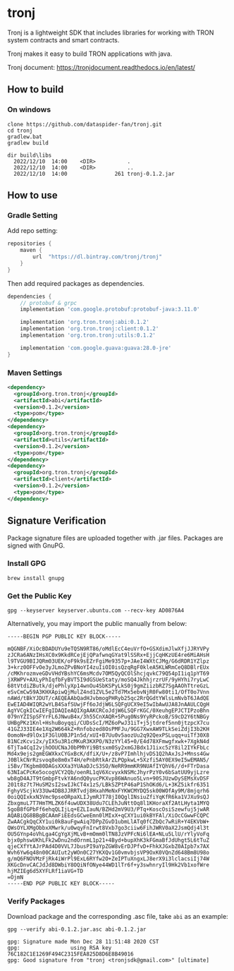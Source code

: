 # tronj

Tronj is a lightweight SDK that includes libraries for working with TRON system contracts and smart contracts.

Tronj makes it easy to build TRON applications with java.

Tronj document: https://tronjdocument.readthedocs.io/en/latest/


## How to build

### On windows

```shell
clone https://github.com/dataspider-fan/tronj.git
cd tronj
gradlew.bat
gradlew build

dir build\libs
  2022/12/10  14:00    <DIR>          .
  2022/12/10  14:00    <DIR>          ..
  2022/12/10  14:00               261 tronj-0.1.2.jar
```

## How to use

### Gradle Setting

Add repo setting:

```groovy
repositories {
    maven {
        url  "https://dl.bintray.com/tronj/tronj"
    }
}
```

Then add required packages as dependencies.

```groovy
dependencies {
    // protobuf & grpc
    implementation 'com.google.protobuf:protobuf-java:3.11.0'

    implementation 'org.tron.tronj:abi:0.1.2'
    implementation 'org.tron.tronj:client:0.1.2'
    implementation 'org.tron.tronj:utils:0.1.2'

    implementation 'com.google.guava:guava:28.0-jre'
}
```

### Maven Settings

```xml
<dependency>
  <groupId>org.tron.tronj</groupId>
  <artifactId>abi</artifactId>
  <version>0.1.2</version>
  <type>pom</type>
</dependency>
<dependency>
  <groupId>org.tron.tronj</groupId>
  <artifactId>utils</artifactId>
  <version>0.1.2</version>
  <type>pom</type>
</dependency>
<dependency>
  <groupId>org.tron.tronj</groupId>
  <artifactId>client</artifactId>
  <version>0.1.2</version>
  <type>pom</type>
</dependency>
```

## Signature Verification

Package signature files are uploaded together with .jar files. Packages are signed with GnuPG.

### Install GPG

```Shell
brew install gnupg
```

### Get the Public Key

```Shell
gpg --keyserver keyserver.ubuntu.com --recv-key AD0876A4
```

Alternatively, you may import the public manually from below:

```Text
-----BEGIN PGP PUBLIC KEY BLOCK-----

mQGNBF/XiOcBDADUYu9eTQSN9RT86/oMdlEcC4euVrfO+GSXdimJlwXfjJJRYVPy
zJCRa6ANzIHsXC0x9KkdRCejEjQPafwnqGYat9lSSRx+EjjCqHKzUE4re6MiAHsH
l9TVGU9BIJQRm03UEK/oF9k9sEZrFgiMe9357p+JAeI4WXtCJMg/G6dRDR1YZlpz
3+krz0OFFvOe3yJLmoZPvBNoYI4zuIiOI0isQzqRgF0kleA5KLWRmCeQ8DBlrEUx
/cMKhrozmveGDvVHdYBshYC6msMcdv7OM5QyQCOlShcjqvkC79Q54pI1iq1pYT69
jXRWPV+AXLyPhIqfbFyBVT5I9dGSUeStaty/moSQ4JkhhjrzrUF/9yHYhi7ryLwC
68tVtdiZButk/djePhlyXp14wnOu4SbKSPyLkS0j9gmZiizbRZ7SgAAOhTtreGzL
eSvCmCw59A3KHXApiwQjMulZ4nd1ZVL5e2Td7Mx5ebvNjR0Fw80ti1/OfT0o7Vnn
nAWd/tBkYJDUT/cAEQEAAbQadHJvbmogPHRyb25qc2RrQGdtYWlsLmNvbT6JAdQE
EwEIAD4WIQR2wYLB4SafSUwjFf6oJdjW6LSQFgUCX9eI5wIbAwUJA8JnAAULCQgH
AgYVCgkICwIEFgIDAQIeAQIXgAAKCRCoJdjW6LSQFrKGC/0XeuhgEPJCTIPzoBhn
079nYZISpSFYrFL6JNwuB4x/3h55CnXAQR+5Pug0Ns9YyRPckoB/S9cD2Y6tNBGy
UHBgPKz1Knl+HshuBoyqqi/CUDsScI/MZ6oPwJ31iT+j5jtdref5nn0jtzpcX7cu
41GZJ33IE4e1Xq2W664kZ+Rnfobzed8OsPMFJu/9GG7XwxAW9TLkSeiZdjI3b2KH
0omoN+d9lOx1F3GlU0BJP1n5d/xUI+B7Uu0v5aozUu2q92QexPSLuqq+uiTf30X8
81NCzKcvi2x/yIX5u3R1cMKuR3KXPO/N3zYYl45+0/E4d78XFmwgfxwk+7XgkN4d
6TjTa4CqI2vjhOOUCNaJ0bPMhYi9Btsxm0Sy2xmGJBdx1J1ixc5zY8il2IYkFbLc
Md4x9ejs2gmEGWXkxCYGxBcK/dfiX/U+/z8vP7ImhlhjvDS1Q2hAxJsJ+Mnss4Gw
J0BlkCNrRzsvoq8e8m0xT4H/ePnbRtkArZLPQpkwL+5Xzfi5AY0EX9eI5wEMAN5/
i5Bv/TKgbm80DAGsXXXa3YUAaDJcS3SO/NeRR9mmKR9NUAfIYQhV6//d+FTrDasa
63NIaCPcKe5ocogVCY2Qb/oenRL1qV6XcvyxkNSMcJhyrPzY0v6bSatUU9yjLzre
wb8gD4AJT9tGmbpFtvkYA6ndQ0yucPKXvp86WAnuo5Lvn+90SJUzwDySEMsXvDSF
201t8z7t7HuSM2sI2swIJkCT4x1zS/LBkSZPtP46aP1ShOKd6/L+3KZ5ikfr6351
FghyVScjkV33Uw4DB8JJRRTvdj8HxahMeNxFYKWCMYDQ5sk00WOfAy9M/8mjqrh6
0oiQQIxkxN3Vmc9pseORpaXLIJymRJT78jI0QglINsiuZfiYqKfR6ka1VJXu9sQJ
ZbxgmuL7T7HmTMLZK6f4uwUDX38Udu7CLEhJuNttOq8l1KHoraXf2AtLHyta1MYQ
5goB8fGPbFf6ehqQLIjLq+EZLIauN/BZHd2mV9U3/PTq+KoscOsiSzewfuj5jwAR
AQABiQG8BBgBCAAmFiEEdsGCweEmn0lMIxX+qCXY1ui0kBYFAl/XiOcCGwwFCQPC
ZwAACgkQqCXY1ui0kBauFgwAiq7DPpZGvD1ubmLlATq0fCZbQc7wRiR+Y4EKVbW+
QWsOYLXMgObbxXMwrk/u0wqyFnIrwt8Vxb7go3ciiw6FihJWRV0aX2JsmQdj4l3t
OU5GYnp4oVhLga4CgYgXjMLvB+mOmm0lTN8JzVPFcNi6lEA+NLu5LlU/rYlyVoFq
bjx0phswUKhLFk2wDnu2ndOrnmL1p21+4Byd+bupXhK3kFGmaBfJdUhgt5L6tTuZ
qjeCXfYtAJrPAd4D0VVL7JbusPI9aYpZGW8vErDJPfvD+FhkXJGxbZ0AIpb7x7AX
Wvh6Yw6q48n00CAUIut2yWOn0C27YKXQv1G0vmvbjsVP9OxK0VQnZd648Bm8U98o
g/mQ6FNOVMzFjRk4iWrPl9ExL6RYfw2O+ZeIPTuXngxLJ8erX9i3lclacsiIj74W
XKGcDnvCACJdJd8DWbiY8OQiNfONye44WD1lTr6f+y3swhnryIl9Hk2Vb1xofWre
hjMZIEg6d5XYFLRf1iaVG+TD
=OjmN
-----END PGP PUBLIC KEY BLOCK-----
```

### Verify Packages

Download package and the corresponding .asc file, take `abi` as an example:

```Shell
gpg --verify abi-0.1.2.jar.asc abi-0.1.2.jar

gpg: Signature made Mon Dec 28 11:51:48 2020 CST
gpg:                using RSA key 76C182C1E1269F494C2315FEA825D8D6E8B49016
gpg: Good signature from "tronj <tronjsdk@gmail.com>" [ultimate]
```